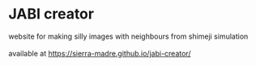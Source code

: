 # JABI creator
website for making silly images with neighbours from shimeji simulation
<br><br>
available at https://sierra-madre.github.io/jabi-creator/
